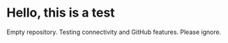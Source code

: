 # Hello, this is a test

Empty repository. Testing connectivity and GitHub features. Please ignore.
